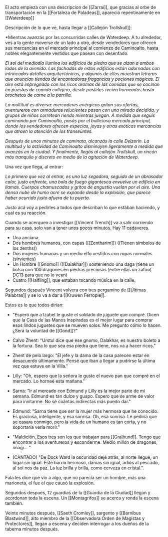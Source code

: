 El acto empieza con una descripcion de [[Zarrai]], que gracias al orbe de transportación en la [[Fortaleza de Paladeas]], apareció repentinamente en [[Waterdeep]]

Descripción de lo que ve, hasta llegar a [[Callejón Trollskull]]:

*Mientras avanzás por las concurridas calles de Waterdeep. A tu alrededor, ves a la gente moverse de un lado a otro, desde vendedores que ofrecen sus mercancías en el mercado principal al comienzo de Caminoalto, hasta nobles elegantemente vestidos que pasean con desenfado.

*El sol del mediodía ilumina los edificios de piedra que se alzan a ambos lados de la avenida. Las fachadas de estos edificios están adornadas con intrincados detalles arquitectónicos, y algunos de ellos muestran letreros que anuncian tiendas de encantadoras fragancias y pociones mágicas. El aire está impregnado con los ricos aromas de las comidas que se cocinan en puestos de comida callejera, desde pasteles recién horneados hasta brochetas de carne a la parrilla.*

*La multitud es diversa: mercaderes enérgicos gritan sus ofertas, aventureros con armaduras relucientes pasan con una mirada decidida, y grupos de niños corretean riendo mientras juegan. A medida que seguís caminando por Caminoalto, pasás por el bullicioso mercado principal, donde los vendedores ofrecen especias, joyas y otras exóticas mercancías que atraen la atención de los transeúntes.*

*Después de unos minutos de caminata, alcanzás la calle Delzorin. La multitud y la actividad de Caminoalto disminuyen ligeramente a medida que avanzás en la ciudad. Y finalmente, llegás al callejón Trollskull, un rincón más tranquilo y discreto en medio de la agitación de Waterdeep.*

Una vez que llega, al entrar:

*Lo primero que vez al entrar, es una luz segadora, seguido de un abrasador calor, justo enfrente, una bola de fuego gigantesca envuelve un edificio en llamas.*
*Cuerpos chamuscados y gritos de angustia vuelan por el aire. Una densa nube de humo acre se expande desde la explosión, que parece haber ocurrido justo afuera de tu puerta.*

Justo acá voy a pedirles a todos que describan lo que estában haciendo, y cual es su reacción.

Cuando se acerquen a investigar [[Vincent Trench]] va a salir corriendo para su casa, solo van a tener unos pocos minutos. Hay 11 cadaveres.
- Una anciana
- Dos hombres humanos, con capas ([[Zentharim]]) ((Tienen símbolos de los zenths))
- Dos mujeres humanas y un medio elfo vestidos con ropas normales (sirvientes)
- Un Hombre [[Gnomo]] ([[Dalakhar]]) sosteniendo una daga (tiene un bolso con 100 dragones en piedras preciosas (entre ellas un zafiro) DC13 para que no lo vean)
- Cuatro [[Halfling]], que estaban tocando música en la calle.

Segundos después Vincent volvera con tres pergamino de [[Últimas Palabras]] y se lo va a dar a [[Kruwen Ferropie]].

Estos es lo que todos dirían:
- "Espero que a Izabel le guste el soldado de juguete que compré. Dicen que la Casa de las Manos Inspiradas es el mejor lugar para comprar esos lindos juguetes que se mueven solos. Me pregunto cómo lo hacen. ¿Será la voluntad de [[Gond]]?"

- Calvo Zhent: "Urstul dice que ese gnomo, Dalakhar, es nuestro boleto a la fortuna. Sea lo que sea esa piedra que tiene, nos va a hacer ricos."

- Zhent de pelo largo: "El jefe y la dama de la casa parecen estar en desacuerdo últimamente. Pensé que iban a llegar a pudrirse la última vez que estuve en la Villa."

- Lilly: "Oh, espero que la señora le guste el nuevo pan que compré en el mercado. Lo horneé esta mañana."

- Sarna: "Ir al mercado con Edmund y Lilly es la mejor parte de mi semana. Edmund es tan dulce y guapo. Espero que se arme de valor para invitarme. No sé cuántas indirectas más puedo dar."

- Edmund: "Sarna tiene que ser la mujer más hermosa que he conocido. Es graciosa, inteligente, y esa sonrisa. Oh, esa sonrisa. Le pediría que se casara conmigo, pero la vida de un humano es tan corta, y no soportaría verla morir."

- "Maldición, Esos tres son los que trabajan para [[Gralhund]]. Tengo que encontrar a los aventureros y esconderme. Medio millón de dragones, imagi… "

- (CANTADO) "De Dock Ward la oscuridad dejé atrás, al norte llegué, un lugar sin igual. Este barrio hermoso, damas sin igual, adiós al pescado, al sol nos da paz. La luz brilla y brilla, como cerveza en cristal.".

Fala les dice que vio a algo, que no parecía ser un hombre, más una marioneta, el fue el que causó la explosión.

Segundos despues, 12 guardias de la [[Guardia de la Ciudad]] llegan y acordonan toda la escena. Un [[Montagrifos]] se acerca y ronda la escena también.

Veinte minutos después, [[Saeth Cromley]], sargento y [[Barnibus Blastwind]], alto miembro de la [[Observadora Orden de Magistas y Protectores]], llegan a escena y deciden interrogar a los dueños de la taberna minutos después.

